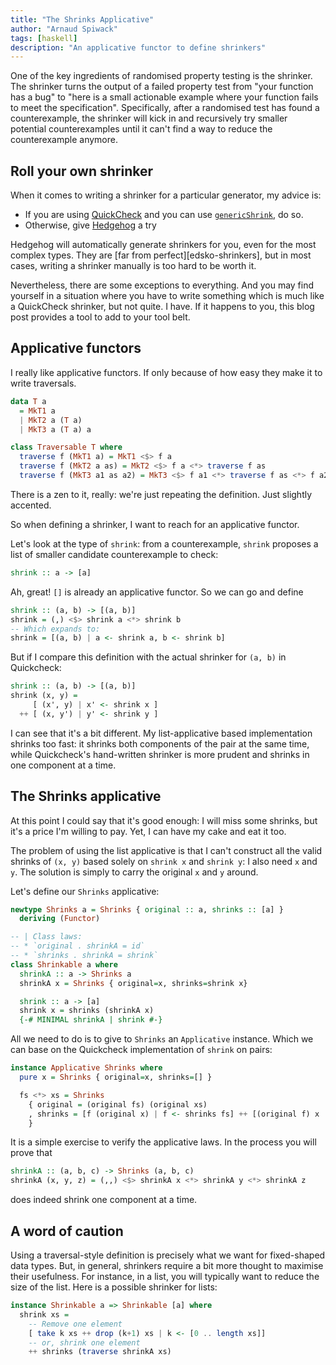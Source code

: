```yaml
---
title: "The Shrinks Applicative"
author: "Arnaud Spiwack"
tags: [haskell]
description: "An applicative functor to define shrinkers"
---
```


One of the key ingredients of randomised property testing is the
shrinker. The shrinker turns the output of a failed property test from
"your function has a bug" to "here is a small actionable example where
your function fails to meet the specification". Specifically, after
a randomised test has found a counterexample, the shrinker will kick
in and recursively try smaller potential counterexamples until it
can't find a way to reduce the counterexample anymore.

## Roll your own shrinker

When it comes to writing a shrinker for a particular generator, my
advice is:

- If you are using [QuickCheck] and you can use
  [`genericShrink`](https://hackage.haskell.org/package/QuickCheck-2.14.1/docs/Test-QuickCheck.html#v:genericShrink),
  do so.
- Otherwise, give [Hedgehog] a try

Hedgehog will automatically generate shrinkers for you, even for the
most complex types. They are [far from perfect][edsko-shrinkers], but
in most cases, writing a shrinker manually is too hard to be worth it.

Nevertheless, there are some exceptions to everything. And you may
find yourself in a situation where you have to write something which
is much like a QuickCheck shrinker, but not quite. I have. If it
happens to you, this blog post provides a tool to add to your
tool belt.

## Applicative functors

I really like applicative functors. If only because of how easy they
make it to write traversals.

```haskell
data T a
  = MkT1 a
  | MkT2 a (T a)
  | MkT3 a (T a) a

class Traversable T where
  traverse f (MkT1 a) = MkT1 <$> f a
  traverse f (MkT2 a as) = MkT2 <$> f a <*> traverse f as
  traverse f (MkT3 a1 as a2) = MkT3 <$> f a1 <*> traverse f as <*> f a2
```

There is a zen to it, really: we're just repeating the
definition. Just slightly accented.

So when defining a shrinker, I want to reach for an applicative
functor.

Let's look at the type of `shrink`: from a counterexample, `shrink`
proposes a list of smaller candidate counterexample to check:

```haskell
shrink :: a -> [a]
```

Ah, great! `[]` is already an applicative functor. So we can go and
define

```haskell
shrink :: (a, b) -> [(a, b)]
shrink = (,) <$> shrink a <*> shrink b
-- Which expands to:
shrink = [(a, b) | a <- shrink a, b <- shrink b]
```

But if I compare this definition with the actual shrinker for `(a, b)`
in Quickcheck:

```haskell
shrink :: (a, b) -> [(a, b)]
shrink (x, y) =
     [ (x', y) | x' <- shrink x ]
  ++ [ (x, y') | y' <- shrink y ]
```

I can see that it's a bit different. My list-applicative based
implementation shrinks too fast: it shrinks both components of the pair
at the same time, while Quickcheck's hand-written shrinker is more
prudent and shrinks in one component at a time.

## The Shrinks applicative

At this point I could say that it's good enough: I will miss some
shrinks, but it's a price I'm willing to pay. Yet, I can have my cake
and eat it too.

The problem of using the list applicative is that I can't construct
all the valid shrinks of `(x, y)` based solely on `shrink x` and
`shrink y`: I also need `x` and `y`. The solution is simply to carry
the original `x` and `y` around.

Let's define our `Shrinks` applicative:

```haskell
newtype Shrinks a = Shrinks { original :: a, shrinks :: [a] }
  deriving (Functor)

-- | Class laws:
-- * `original . shrinkA = id`
-- * `shrinks . shrinkA = shrink`
class Shrinkable a where
  shrinkA :: a -> Shrinks a
  shrinkA x = Shrinks { original=x, shrinks=shrink x}

  shrink :: a -> [a]
  shrink x = shrinks (shrinkA x)
  {-# MINIMAL shrinkA | shrink #-}
```

All we need to do is to give to `Shrinks` an `Applicative`
instance. Which we can base on the Quickcheck implementation of
`shrink` on pairs:

```haskell
instance Applicative Shrinks where
  pure x = Shrinks { original=x, shrinks=[] }

  fs <*> xs = Shrinks
    { original = (original fs) (original xs)
    , shrinks = [f (original x) | f <- shrinks fs] ++ [(original f) x | x <- shrinks xs]
    }
```

It is a simple exercise to verify the applicative laws. In the process
you will prove that

```haskell
shrinkA :: (a, b, c) -> Shrinks (a, b, c)
shrinkA (x, y, z) = (,,) <$> shrinkA x <*> shrinkA y <*> shrinkA z
```

does indeed shrink one component at a time.

## A word of caution

Using a traversal-style definition is precisely what we want for
fixed-shaped data types. But, in general, shrinkers require a bit more
thought to maximise their usefulness. For instance, in a list, you
will typically want to reduce the size of the list. Here is a possible
shrinker for lists:

```haskell
instance Shrinkable a => Shrinkable [a] where
  shrink xs =
    -- Remove one element
    [ take k xs ++ drop (k+1) xs | k <- [0 .. length xs]]
    -- or, shrink one element
    ++ shrinks (traverse shrinkA xs)
```

[quickcheck]: https://hackage.haskell.org/package/QuickCheck
[hedgehog]: https://hackage.haskell.org/package/hedgehog
[edkso-shrinkers]: http://www.well-typed.com/blog/2019/05/integrated-shrinking/
